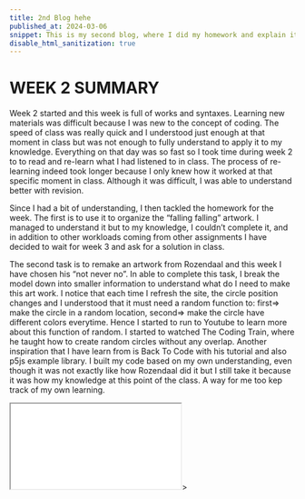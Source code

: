 ```yaml
---
title: 2nd Blog hehe
published_at: 2024-03-06
snippet: This is my second blog, where I did my homework and explain it
disable_html_sanitization: true
---
```

# WEEK 2 SUMMARY
Week 2 started and this week is full of works and syntaxes. Learning new materials was difficult because I was new to the concept of coding. The speed of class was really quick and I understood just enough at that moment in class but was not enough to fully understand to apply it to my knowledge. Everything on that day was so fast so I took time during week 2 to to read and re-learn what I had listened to in class. The process of re-learning indeed took longer because I only knew how it worked at that specific moment in class. Although it was difficult, I was able to understand better with revision. 

Since I had a bit of understanding, I then tackled the homework for the week. The first is to use it to organize the “falling falling” artwork. I managed to understand it but to my knowledge, I couldn’t complete it, and in addition to other workloads coming from other assignments I have decided to wait for week 3 and ask for a solution in class.

The second task is to remake an artwork from Rozendaal and this week I have chosen his “not never no”. In able to complete this task, I break the model down into smaller information to understand what do I need to make this art work. I notice that each time I refresh the site, the circle position changes and I understood that it must need a random function to: first=> make the circle in a random location, second=> make the circle have different colors everytime. Hence I started to run to Youtube to learn more about this function of random. I started to watched The Coding Train, where he taught how to create random circles without any overlap. Another inspiration that I have learn from is Back To Code with his tutorial and also p5js example library. I built my code based on my own understanding, even though it was not exactly like how Rozendaal did it but I still take it because it was how my knowledge at this point of the class. A way for me too kep track of my own learning.

<iframe src="<iframe src="https://editor.p5js.org/khoanguyen1111/full/RbPhTKsn9"></iframe>></iframe>